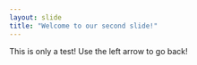 ```yaml
---
layout: slide
title: "Welcome to our second slide!"
---
```

This is only a test!
Use the left arrow to go back!
